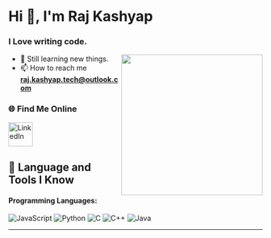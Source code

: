 <h1 >Hi 👋, I'm Raj Kashyap</h1>
<h3>I Love writing code. </h3>

<img align='right' width='280px' src="https://i.ibb.co/9by0Zdp/simplistic-stock-trader-working-on-laptop-with-charts.gif">

- 📝  Still learning new things.
- 📫  How to reach me **raj.kashyap.tech@outlook.com**

<h3 align="left">🌐 Find Me Online</h3>

<a href="https://www.linkedin.com/in/raj-kashyap-tech" target="_blank" rel="noreferrer">
  <img src="https://cdn.simpleicons.org/linkedin/0A66C2?style=flat&logoColor=white" alt="LinkedIn" width="48" height="48"/>
</a>


## 🚀 Language and Tools I Know

#### Programming Languages:
 ![JavaScript](https://img.shields.io/badge/JavaScript-F7DF1E?style=for-the-badge&logo=javascript&logoColor=black)
 ![Python](https://img.shields.io/badge/Python-3776AB?style=for-the-badge&logo=python&logoColor=white)
 ![C](https://img.shields.io/badge/C-00599C?style=for-the-badge&logo=c&logoColor=white)
 ![C++](https://img.shields.io/badge/C++-00599C?style=for-the-badge&logo=cplusplus&logoColor=white)
 ![Java](https://img.shields.io/badge/Java-ED8B00?style=for-the-badge&logo=openjdk&logoColor=white)

<hr/>
